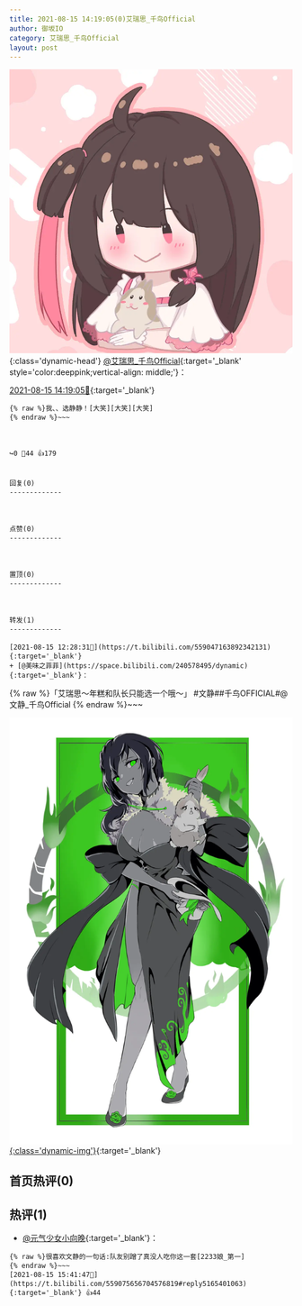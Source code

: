 ```yaml
---
title: 2021-08-15 14:19:05(0)艾瑞思_千鸟Official
author: 御坂IO
category: 艾瑞思_千鸟Official
layout: post
---
```


![img](/images/7e08840c56f251de28bdf766b647bd5fe9a5d50a.jpg){:class='dynamic-head'}
[@艾瑞思_千鸟Official](https://space.bilibili.com/1090010845/dynamic){:target='_blank' style='color:deeppink;vertical-align: middle;'}：

[2021-08-15 14:19:05🔗](https://t.bilibili.com/559075656704576819){:target='_blank'}

~~~
{% raw %}我、、选静静！[大笑][大笑][大笑]
{% endraw %}~~~



↪️0 💬44 👍179


回复(0)
-------------



点赞(0)
-------------



置顶(0)
-------------



转发(1)
-------------

[2021-08-15 12:28:31🔗](https://t.bilibili.com/559047163892342131){:target='_blank'}
+ [@美味之菲菲](https://space.bilibili.com/240578495/dynamic){:target='_blank'}：
~~~
{% raw %}「艾瑞思～年糕和队长只能选一个哦～」
#文静##千鸟OFFICIAL#@文静_千鸟Official 
{% endraw %}~~~


[![img](/images/ed7831dde886539814bb4faa7bdaa678eb1fba46.jpg){:class='dynamic-img'}](/images/ed7831dde886539814bb4faa7bdaa678eb1fba46.jpg){:target='_blank'}




首页热评(0)
-------------



热评(1)
-------------

+ [@元气少女小向晚](https://space.bilibili.com/25730072/dynamic){:target='_blank'}：
~~~
{% raw %}很喜欢文静的一句话:队友别蹭了真没人吃你这一套[2233娘_第一]
{% endraw %}~~~
[2021-08-15 15:41:47🔗](https://t.bilibili.com/559075656704576819#reply5165401063){:target='_blank'} 👍44


